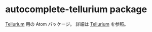 # autocomplete-tellurium package

[Tellurium](https://github.com/tellurium-project/tellurium) 用の Atom パッケージ。
詳細は [Tellurium](https://github.com/tellurium-project/tellurium) を参照。
